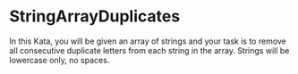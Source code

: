 # StringArrayDuplicates

In this Kata, you will be given an array of strings and your task is to remove all consecutive duplicate letters from each string in the array.
Strings will be lowercase only, no spaces. 
